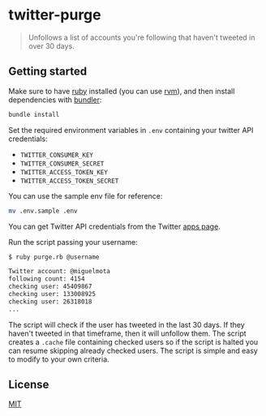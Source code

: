 # twitter-purge

> Unfollows a list of accounts you're following that haven't tweeted in over 30 days.

## Getting started

Make sure to have [ruby](https://www.ruby-lang.org/en/) installed (you can use [rvm](https://rvm.io/)), and then install dependencies with [bundler](https://bundler.io/):

```bash
bundle install
```

Set the required environment variables in `.env` containing your twitter API credentials:

- `TWITTER_CONSUMER_KEY`
- `TWITTER_CONSUMER_SECRET`
- `TWITTER_ACCESS_TOKEN_KEY`
- `TWITTER_ACCESS_TOKEN_SECRET`

You can use the sample env file for reference:

```bash
mv .env.sample .env
```

You can get Twitter API credentials from the Twitter [apps page](https://developer.twitter.com/en/apps).

Run the script passing your username:

```bash
$ ruby purge.rb @username

Twitter account: @miguelmota
following count: 4154
checking user: 45409867
checking user: 133008925
checking user: 26318018
...
```

The script will check if the user has tweeted in the last 30 days. If they haven't tweeted in that timeframe, then it will unfollow them. The script creates a `.cache` file containing checked users so if the script is halted you can resume skipping already checked users. The script is simple and easy to modify to your own criteria.

## License

[MIT](LICENSE)
